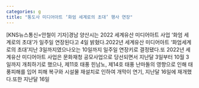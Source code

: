 ```yaml
---
categories: g
title: "통도사 미디어아트 ‘화엄 세계로의 초대’ 행사 연장"
---
```

[KNS뉴스통신=안철이 기자]경남 양산시는 2022 세계유산 미디어아트 사업 ‘화엄 세계로의 초대’가 일주일 연장된다고 4일 밝혔다.2022년 세계유산 미디어아트 ‘화엄세계로의 초대’지난 3일까지였으나오는 10일까지 일주일 연장키로 결정됐다.또 2022년 세계유산 미디어아트 사업은 문화재청 공모사업으로 당선되면서 지난달 3일부터 10월 3일까지 개최하기로 했으나, 제11호 태풍 힌남노, 제14호 태풍 난마돌의 영향으로 인해 태풍피해를 입어 피해 복구와 시설물 재설치로 인하여 개막이 연기, 지난달 16일에 재개했다.또한 지난달 16일